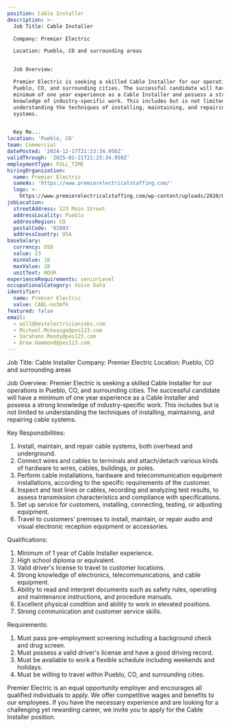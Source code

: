 ```yaml
---
position: Cable Installer
description: >-
  Job Title: Cable Installer

  Company: Premier Electric

  Location: Pueblo, CO and surrounding areas


  Job Overview:

  Premier Electric is seeking a skilled Cable Installer for our operations in
  Pueblo, CO, and surrounding cities. The successful candidate will have a
  minimum of one year experience as a Cable Installer and possess a strong
  knowledge of industry-specific work. This includes but is not limited to
  understanding the techniques of installing, maintaining, and repairing cable
  systems. 


  Key Re...
location: 'Pueblo, CO'
team: Commercial
datePosted: '2024-12-17T21:23:34.950Z'
validThrough: '2025-01-21T21:23:34.950Z'
employmentType: FULL_TIME
hiringOrganization:
  name: Premier Electric
  sameAs: 'https://www.premierelectricalstaffing.com/'
  logo: >-
    https://www.premierelectricalstaffing.com/wp-content/uploads/2020/05/Premier-Electrical-Staffing-logo.png
jobLocation:
  streetAddress: 123 Main Street
  addressLocality: Pueblo
  addressRegion: CO
  postalCode: '81003'
  addressCountry: USA
baseSalary:
  currency: USD
  value: 23
  minValue: 18
  maxValue: 28
  unitText: HOUR
experienceRequirements: seniorLevel
occupationalCategory: Voice Data
identifier:
  name: Premier Electric
  value: CABL-no3mfk
featured: false
email:
  - will@bestelectricianjobs.com
  - Michael.Mckeaige@pes123.com
  - Sarahann.Moody@pes123.com
  - Drew.Hammond@pes123.com
---
```




Job Title: Cable Installer
Company: Premier Electric
Location: Pueblo, CO and surrounding areas

Job Overview:
Premier Electric is seeking a skilled Cable Installer for our operations in Pueblo, CO, and surrounding cities. The successful candidate will have a minimum of one year experience as a Cable Installer and possess a strong knowledge of industry-specific work. This includes but is not limited to understanding the techniques of installing, maintaining, and repairing cable systems. 

Key Responsibilities:

1. Install, maintain, and repair cable systems, both overhead and underground.
2. Connect wires and cables to terminals and attach/detach various kinds of hardware to wires, cables, buildings, or poles.
3. Perform cable installations, hardware and telecommunication equipment installations, according to the specific requirements of the customer.
4. Inspect and test lines or cables, recording and analyzing test results, to assess transmission characteristics and compliance with specifications.
5. Set up service for customers, installing, connecting, testing, or adjusting equipment.
6. Travel to customers' premises to install, maintain, or repair audio and visual electronic reception equipment or accessories.

Qualifications:

1. Minimum of 1 year of Cable Installer experience.
2. High school diploma or equivalent.
3. Valid driver's license to travel to customer locations.
4. Strong knowledge of electronics, telecommunications, and cable equipment.
5. Ability to read and interpret documents such as safety rules, operating and maintenance instructions, and procedure manuals.
6. Excellent physical condition and ability to work in elevated positions.
7. Strong communication and customer service skills.

Requirements:

1. Must pass pre-employment screening including a background check and drug screen.
2. Must possess a valid driver's license and have a good driving record.
3. Must be available to work a flexible schedule including weekends and holidays.
4. Must be willing to travel within Pueblo, CO, and surrounding cities.

Premier Electric is an equal opportunity employer and encourages all qualified individuals to apply. We offer competitive wages and benefits to our employees. If you have the necessary experience and are looking for a challenging yet rewarding career, we invite you to apply for the Cable Installer position.
